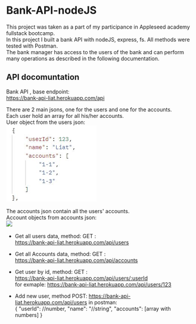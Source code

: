 # Bank-API-nodeJS

This project was taken as a part of my participance in Appleseed academy fullstack bootcamp.  
In this project I built a bank API with nodeJS, express, fs. All methods were tested with Postman.  
The bank manager has access to the users of the bank and can perform many operations as described in the following documentation.

## API docomuntation

Bank API , base endpoint:  
https://bank-api-liat.herokuapp.com/api

There are 2 main jsons, one for the users and one for the accounts.  
Each user hold an array for all his/her accounts.  
User object from the users json:  
![](/images/user.jpg)

The accounts json contain all the users' accounts.  
Account objects from accounts json:  
![](/iamges/accounts.jpg)

- Get all users data, method: GET :  
   https://bank-api-liat.herokuapp.com/api/users

- Get all Accounts data, method: GET :  
  https://bank-api-liat.herokuapp.com/api/accounts

- Get user by id, method: GET :  
  https://bank-api-liat.herokuapp.com/api/users/:userId  
  for exmaple: https://bank-api-liat.herokuapp.com/api/users/123

- Add new user, method POST: https://bank-api-liat.herokuapp.com/api/users in postman:  
   { "userId": //number, "name": "//string", "accounts": [array with numbers] }
